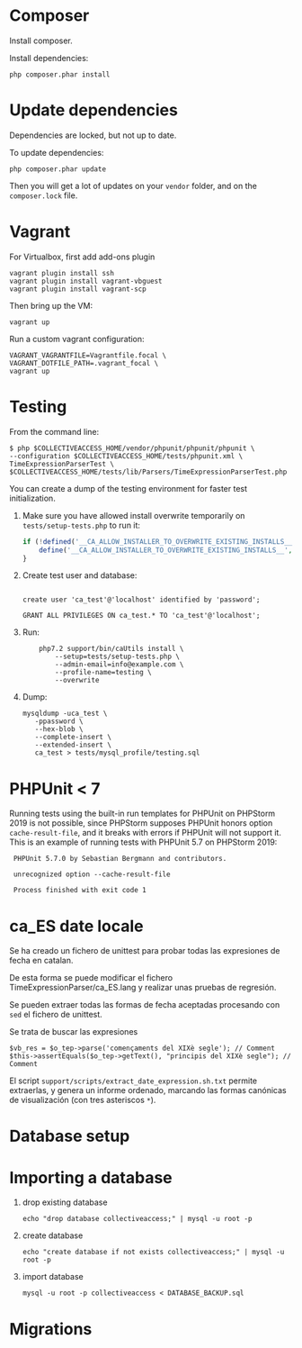 
Composer
========

Install composer.

Install dependencies:

    php composer.phar install 

Update dependencies 
=============

Dependencies are locked, but not up to date.

To update dependencies:

    php composer.phar update 

Then you will get a lot of updates on your `vendor` folder, and on the `composer.lock` file.


Vagrant
=======

For Virtualbox, first add add-ons plugin

    vagrant plugin install ssh 
    vagrant plugin install vagrant-vbguest 
    vagrant plugin install vagrant-scp 

Then bring up the VM:
 
    vagrant up

Run a custom vagrant configuration:

    VAGRANT_VAGRANTFILE=Vagrantfile.focal \
    VAGRANT_DOTFILE_PATH=.vagrant_focal \
    vagrant up

Testing
=======

From the command line:

    $ php $COLLECTIVEACCESS_HOME/vendor/phpunit/phpunit/phpunit \
    --configuration $COLLECTIVEACCESS_HOME/tests/phpunit.xml \
    TimeExpressionParserTest \
    $COLLECTIVEACCESS_HOME/tests/lib/Parsers/TimeExpressionParserTest.php
    
You can create a dump of the testing environment for faster test initialization. 

1. Make sure you have allowed install overwrite temporarily on `tests/setup-tests.php` to run it:
    ```php
    if (!defined('__CA_ALLOW_INSTALLER_TO_OVERWRITE_EXISTING_INSTALLS__')) {
    	define('__CA_ALLOW_INSTALLER_TO_OVERWRITE_EXISTING_INSTALLS__', true);
    }
    ```
1. Create test user and database:
    ```mysql
    
    create user 'ca_test'@'localhost' identified by 'password';
    
    GRANT ALL PRIVILEGES ON ca_test.* TO 'ca_test'@'localhost';
    ```
1. Run:

    ```shell script
        php7.2 support/bin/caUtils install \
            --setup=tests/setup-tests.php \
            --admin-email=info@example.com \
            --profile-name=testing \
            --overwrite
    ```
1. Dump:
    ```shell script
    mysqldump -uca_test \
       -ppassword \
       --hex-blob \
       --complete-insert \
       --extended-insert \
       ca_test > tests/mysql_profile/testing.sql
    ``` 


PHPUnit < 7
===========

Running tests using the built-in run templates for PHPUnit on PHPStorm 2019 is not possible, 
since PHPStorm supposes PHPUnit
 honors option `cache-result-file`, and it breaks with errors if PHPUnit will not support it. 
 This is an example of running 
 tests with PHPUnit 5.7 on PHPStorm 2019:
 
 
     PHPUnit 5.7.0 by Sebastian Bergmann and contributors.
     
     unrecognized option --cache-result-file
     
     Process finished with exit code 1
   
   

ca_ES date locale
=================

Se ha creado un fichero de unittest para probar todas las expresiones de fecha en catalan.

De esta forma se puede modificar el fichero TimeExpressionParser/ca_ES.lang y realizar unas pruebas de regresión.

Se pueden extraer todas las formas de fecha aceptadas procesando con `sed` el fichero de unittest.

Se trata de buscar las expresiones

    $vb_res = $o_tep->parse('començaments del XIXè segle'); // Comment
    $this->assertEquals($o_tep->getText(), "principis del XIXè segle"); // Comment
    
El script `support/scripts/extract_date_expression.sh.txt` permite extraerlas, y genera
un informe ordenado, marcando las formas canónicas de visualización (con tres asteriscos `*`).

Database setup
==============

Importing a database
====================

1. drop existing database
   ```shell
   echo "drop database collectiveaccess;" | mysql -u root -p
   ```
1. create database
   ```shell
   echo "create database if not exists collectiveaccess;" | mysql -u root -p
   ```
1. import database
   ```shell
   mysql -u root -p collectiveaccess < DATABASE_BACKUP.sql 
   ```

Migrations
==========